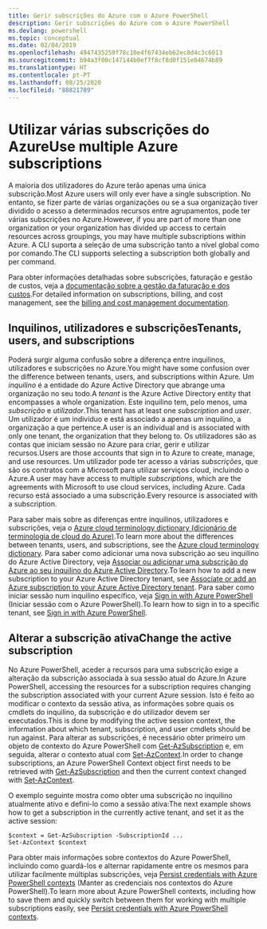 ```yaml
---
title: Gerir subscrições do Azure com o Azure PowerShell
description: Gerir subscrições do Azure com o Azure PowerShell
ms.devlang: powershell
ms.topic: conceptual
ms.date: 02/04/2019
ms.openlocfilehash: 4947435259f78c10e4f67434eb62ec8d4c3c6013
ms.sourcegitcommit: b94a3f00c147144b0ef7f8cf8d0f151e04674b89
ms.translationtype: HT
ms.contentlocale: pt-PT
ms.lasthandoff: 08/25/2020
ms.locfileid: "88821789"
---
```

# <a name="use-multiple-azure-subscriptions"></a><span data-ttu-id="a5717-103">Utilizar várias subscrições do Azure</span><span class="sxs-lookup"><span data-stu-id="a5717-103">Use multiple Azure subscriptions</span></span>

<span data-ttu-id="a5717-104">A maioria dos utilizadores do Azure terão apenas uma única subscrição.</span><span class="sxs-lookup"><span data-stu-id="a5717-104">Most Azure users will only ever have a single subscription.</span></span> <span data-ttu-id="a5717-105">No entanto, se fizer parte de várias organizações ou se a sua organização tiver dividido o acesso a determinados recursos entre agrupamentos, pode ter várias subscrições no Azure.</span><span class="sxs-lookup"><span data-stu-id="a5717-105">However, if you are part of more than one organization or your organization has divided up access to certain resources across groupings, you may have multiple subscriptions within Azure.</span></span> <span data-ttu-id="a5717-106">A CLI suporta a seleção de uma subscrição tanto a nível global como por comando.</span><span class="sxs-lookup"><span data-stu-id="a5717-106">The CLI supports selecting a subscription both globally and per command.</span></span>

<span data-ttu-id="a5717-107">Para obter informações detalhadas sobre subscrições, faturação e gestão de custos, veja a [documentação sobre a gestão da faturação e dos custos](/azure/billing/).</span><span class="sxs-lookup"><span data-stu-id="a5717-107">For detailed information on subscriptions, billing, and cost management, see the [billing and cost management documentation](/azure/billing/).</span></span>

## <a name="tenants-users-and-subscriptions"></a><span data-ttu-id="a5717-108">Inquilinos, utilizadores e subscrições</span><span class="sxs-lookup"><span data-stu-id="a5717-108">Tenants, users, and subscriptions</span></span>

<span data-ttu-id="a5717-109">Poderá surgir alguma confusão sobre a diferença entre inquilinos, utilizadores e subscrições no Azure.</span><span class="sxs-lookup"><span data-stu-id="a5717-109">You might have some confusion over the difference between tenants, users, and subscriptions within Azure.</span></span> <span data-ttu-id="a5717-110">Um _inquilino_ é a entidade do Azure Active Directory que abrange uma organização no seu todo.</span><span class="sxs-lookup"><span data-stu-id="a5717-110">A _tenant_ is the Azure Active Directory entity that encompasses a whole organization.</span></span> <span data-ttu-id="a5717-111">Este inquilino tem, pelo menos, uma _subscrição_ e _utilizador_.</span><span class="sxs-lookup"><span data-stu-id="a5717-111">This tenant has at least one _subscription_ and _user_.</span></span> <span data-ttu-id="a5717-112">Um utilizador é um indivíduo e está associado a apenas um inquilino, a organização a que pertence.</span><span class="sxs-lookup"><span data-stu-id="a5717-112">A user is an individual and is associated with only one tenant, the organization that they belong to.</span></span> <span data-ttu-id="a5717-113">Os utilizadores são as contas que iniciam sessão no Azure para criar, gerir e utilizar recursos.</span><span class="sxs-lookup"><span data-stu-id="a5717-113">Users are those accounts that sign in to Azure to create, manage, and use resources.</span></span>
<span data-ttu-id="a5717-114">Um utilizador pode ter acesso a várias _subscrições_, que são os contratos com a Microsoft para utilizar serviços cloud, incluindo o Azure.</span><span class="sxs-lookup"><span data-stu-id="a5717-114">A user may have access to multiple _subscriptions_, which are the agreements with Microsoft to use cloud services, including Azure.</span></span> <span data-ttu-id="a5717-115">Cada recurso está associado a uma subscrição.</span><span class="sxs-lookup"><span data-stu-id="a5717-115">Every resource is associated with a subscription.</span></span>

<span data-ttu-id="a5717-116">Para saber mais sobre as diferenças entre inquilinos, utilizadores e subscrições, veja o [Azure cloud terminology dictionary (dicionário de terminologia de cloud do Azure)](/azure/azure-glossary-cloud-terminology).</span><span class="sxs-lookup"><span data-stu-id="a5717-116">To learn more about the differences between tenants, users, and subscriptions, see the [Azure cloud terminology dictionary](/azure/azure-glossary-cloud-terminology).</span></span>  <span data-ttu-id="a5717-117">Para saber como adicionar uma nova subscrição ao seu inquilino do Azure Active Directory, veja [Associar ou adicionar uma subscrição do Azure ao seu inquilino do Azure Active Directory](/azure/active-directory/active-directory-how-subscriptions-associated-directory).</span><span class="sxs-lookup"><span data-stu-id="a5717-117">To learn how to add a new subscription to your Azure Active Directory tenant, see [Associate or add an Azure subscription to your Azure Active Directory tenant](/azure/active-directory/active-directory-how-subscriptions-associated-directory).</span></span>
<span data-ttu-id="a5717-118">Para saber como iniciar sessão num inquilino específico, veja [Sign in with Azure PowerShell](/powershell/azure/authenticate-azureps) (Iniciar sessão com o Azure PowerShell).</span><span class="sxs-lookup"><span data-stu-id="a5717-118">To learn how to sign in to a specific tenant, see [Sign in with Azure PowerShell](/powershell/azure/authenticate-azureps).</span></span>

## <a name="change-the-active-subscription"></a><span data-ttu-id="a5717-119">Alterar a subscrição ativa</span><span class="sxs-lookup"><span data-stu-id="a5717-119">Change the active subscription</span></span>

<span data-ttu-id="a5717-120">No Azure PowerShell, aceder a recursos para uma subscrição exige a alteração da subscrição associada à sua sessão atual do Azure.</span><span class="sxs-lookup"><span data-stu-id="a5717-120">In Azure PowerShell, accessing the resources for a subscription requires changing the subscription associated with your current Azure session.</span></span>
<span data-ttu-id="a5717-121">Isto é feito ao modificar o contexto da sessão ativa, as informações sobre quais os cmdlets do inquilino, da subscrição e do utilizador devem ser executados.</span><span class="sxs-lookup"><span data-stu-id="a5717-121">This is done by modifying the active session context, the information about which tenant, subscription, and user cmdlets should be run against.</span></span>
<span data-ttu-id="a5717-122">Para alterar as subscrições, é necessário obter primeiro um objeto de contexto do Azure PowerShell com [Get-AzSubscription](/powershell/module/az.accounts/get-azsubscription) e, em seguida, alterar o contexto atual com [Set-AzContext](/powershell/module/az.accounts/set-azcontext).</span><span class="sxs-lookup"><span data-stu-id="a5717-122">In order to change subscriptions, an Azure PowerShell Context object first needs to be retrieved with [Get-AzSubscription](/powershell/module/az.accounts/get-azsubscription) and then the current context changed with [Set-AzContext](/powershell/module/az.accounts/set-azcontext).</span></span>

<span data-ttu-id="a5717-123">O exemplo seguinte mostra como obter uma subscrição no inquilino atualmente ativo e defini-lo como a sessão ativa:</span><span class="sxs-lookup"><span data-stu-id="a5717-123">The next example shows how to get a subscription in the currently active tenant, and set it as the active session:</span></span>

```powershell-interactive
$context = Get-AzSubscription -SubscriptionId ...
Set-AzContext $context
```

<span data-ttu-id="a5717-124">Para obter mais informações sobre contextos do Azure PowerShell, incluindo como guardá-los e alternar rapidamente entre os mesmos para utilizar facilmente múltiplas subscrições, veja [Persist credentials with Azure PowerShell contexts](context-persistence.md) (Manter as credenciais nos contextos do Azure PowerShell).</span><span class="sxs-lookup"><span data-stu-id="a5717-124">To learn more about Azure PowerShell contexts, including how to save them and quickly switch between them for working with multiple subscriptions easily, see [Persist credentials with Azure PowerShell contexts](context-persistence.md).</span></span>
